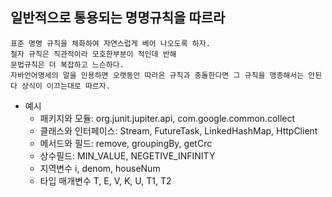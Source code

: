 ## 일반적으로 통용되는 명명규칙을 따르라
```
표준 명명 규칙을 체화하여 자연스럽게 베어 나오도록 하자. 
철자 규칙은 직관적이라 모호한부분이 적인데 반해
문법규칙은 더 복잡하고 느슨하다.
자바언어명세의 말을 인용하면 오랫동안 따라온 규칙과 충돌한다면 그 규칙을 맹종해서는 안된다 상식이 이끄는대로 따르자.
```
- 예시
  - 패키지와 모듈: org.junit.jupiter.api, com.google.common.collect
  - 클래스와 인터페이스: Stream, FutureTask, LinkedHashMap, HttpClient
  - 메서드와 필드: remove, groupingBy, getCrc
  - 상수필드: MIN_VALUE, NEGETIVE_INFINITY
  - 지역변수 i, denom, houseNum
  - 타입 매개변수 T, E, V, K, U, T1, T2
